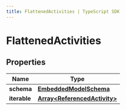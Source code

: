 ```yaml
---
title: FlattenedActivities | TypeScript SDK
---
```



# FlattenedActivities


## Properties

Name | Type
------------ | -------------
**schema** | [**EmbeddedModelSchema**](EmbeddedModelSchema)
**iterable** | [**Array&lt;ReferencedActivity&gt;**](ReferencedActivity)


